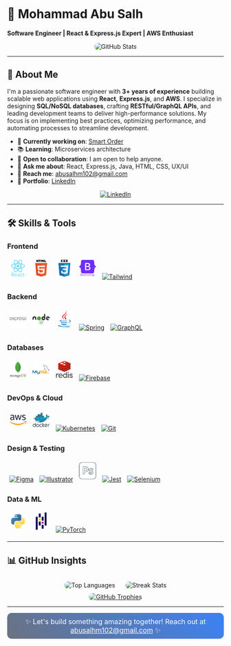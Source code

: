 # 👋 Mohammad Abu Salh  
**Software Engineer | React & Express.js Expert | AWS Enthusiast**

<div align="center">
  <img src="https://github-readme-stats.vercel.app/api?username=mohammadabusalh1&show_icons=true&theme=transparent&hide_border=true" alt="GitHub Stats" style="max-width: 100%; border-radius: 10px;" />
</div>

---

## 🚀 About Me  
I'm a passionate software engineer with **3+ years of experience** building scalable web applications using **React**, **Express.js**, and **AWS**. I specialize in designing **SQL/NoSQL databases**, crafting **RESTful/GraphQL APIs**, and leading development teams to deliver high-performance solutions. My focus is on implementing best practices, optimizing performance, and automating processes to streamline development.

- 🌟 **Currently working on**: [Smart Order](https://github.com/mohammadabusalh1/SmartOrder)  
- 📚 **Learning**: Microservices architecture  
- 🤝 **Open to collaboration**: I am open to help anyone.
- 💬 **Ask me about**: React, Express.js, Java, HTML, CSS, UX/UI  
- 📧 **Reach me**: [abusalhm102@gmail.com](mailto:abusalhm102@gmail.com)  
- 🔗 **Portfolio**: [LinkedIn](https://www.linkedin.com/in/abusalh/)

<div align="center">
  <a href="https://linkedin.com/in/abusalh" target="_blank">
    <img src="https://raw.githubusercontent.com/rahuldkjain/github-profile-readme-generator/master/src/images/icons/Social/linked-in-alt.svg" alt="LinkedIn" width="30" height="30" style="margin: 0 10px; transition: transform 0.3s;" onmouseover="this.style.transform='scale(1.2)'" onmouseout="this.style.transform='scale(1)'" />
  </a>
</div>

---

## 🛠️ Skills & Tools  
### Frontend  
<p>
  <a href="https://reactjs.org/" target="_blank"><img src="https://raw.githubusercontent.com/devicons/devicon/master/icons/react/react-original-wordmark.svg" alt="React" width="40" height="40" style="margin: 5px;" /></a>
  <a href="https://www.w3.org/html/" target="_blank"><img src="https://raw.githubusercontent.com/devicons/devicon/master/icons/html5/html5-original-wordmark.svg" alt="HTML5" width="40" height="40" style="margin: 5px;" /></a>
  <a href="https://www.w3schools.com/css/" target="_blank"><img src="https://raw.githubusercontent.com/devicons/devicon/master/icons/css3/css3-original-wordmark.svg" alt="CSS3" width="40" height="40" style="margin: 5px;" /></a>
  <a href="https://getbootstrap.com" target="_blank"><img src="https://raw.githubusercontent.com/devicons/devicon/master/icons/bootstrap/bootstrap-plain-wordmark.svg" alt="Bootstrap" width="40" height="40" style="margin: 5px;" /></a>
  <a href="https://tailwindcss.com/" target="_blank"><img src="https://www.vectorlogo.zone/logos/tailwindcss/tailwindcss-icon.svg" alt="Tailwind" width="40" height="40" style="margin: 5px;" /></a>
</p>

### Backend  
<p>
  <a href="https://expressjs.com" target="_blank"><img src="https://raw.githubusercontent.com/devicons/devicon/master/icons/express/express-original-wordmark.svg" alt="Express" width="40" height="40" style="margin: 5px;" /></a>
  <a href="https://nodejs.org" target="_blank"><img src="https://raw.githubusercontent.com/devicons/devicon/master/icons/nodejs/nodejs-original-wordmark.svg" alt="Node.js" width="40" height="40" style="margin: 5px;" /></a>
  <a href="https://www.java.com" target="_blank"><img src="https://raw.githubusercontent.com/devicons/devicon/master/icons/java/java-original.svg" alt="Java" width="40" height="40" style="margin: 5px;" /></a>
  <a href="https://spring.io/" target="_blank"><img src="https://www.vectorlogo.zone/logos/springio/springio-icon.svg" alt="Spring" width="40" height="40" style="margin: 5px;" /></a>
  <a href="https://graphql.org" target="_blank"><img src="https://www.vectorlogo.zone/logos/graphql/graphql-icon.svg" alt="GraphQL" width="40" height="40" style="margin: 5px;" /></a>
</p>

### Databases  
<p>
  <a href="https://www.mongodb.com/" target="_blank"><img src="https://raw.githubusercontent.com/devicons/devicon/master/icons/mongodb/mongodb-original-wordmark.svg" alt="MongoDB" width="40" height="40" style="margin: 5px;" /></a>
  <a href="https://www.mysql.com/" target="_blank"><img src="https://raw.githubusercontent.com/devicons/devicon/master/icons/mysql/mysql-original-wordmark.svg" alt="MySQL" width="40" height="40" style="margin: 5px;" /></a>
  <a href="https://redis.io" target="_blank"><img src="https://raw.githubusercontent.com/devicons/devicon/master/icons/redis/redis-original-wordmark.svg" alt="Redis" width="40" height="40" style="margin: 5px;" /></a>
  <a href="https://firebase.google.com/" target="_blank"><img src="https://www.vectorlogo.zone/logos/firebase/firebase-icon.svg" alt="Firebase" width="40" height="40" style="margin: 5px;" /></a>
</p>

### DevOps & Cloud  
<p>
  <a href="https://aws.amazon.com" target="_blank"><img src="https://raw.githubusercontent.com/devicons/devicon/master/icons/amazonwebservices/amazonwebservices-original-wordmark.svg" alt="AWS" width="40" height="40" style="margin: 5px;" /></a>
  <a href="https://www.docker.com/" target="_blank"><img src="https://raw.githubusercontent.com/devicons/devicon/master/icons/docker/docker-original-wordmark.svg" alt="Docker" width="40" height="40" style="margin: 5px;" /></a>
  <a href="https://kubernetes.io" target="_blank"><img src="https://www.vectorlogo.zone/logos/kubernetes/kubernetes-icon.svg" alt="Kubernetes" width="40" height="40" style="margin: 5px;" /></a>
  <a href="https://git-scm.com/" target="_blank"><img src="https://www.vectorlogo.zone/logos/git-scm/git-scm-icon.svg" alt="Git" width="40" height="40" style="margin: 5px;" /></a>
</p>

### Design & Testing  
<p>
  <a href="https://www.figma.com/" target="_blank"><img src="https://www.vectorlogo.zone/logos/figma/figma-icon.svg" alt="Figma" width="40" height="40" style="margin: 5px;" /></a>
  <a href="https://www.adobe.com/in/products/illustrator.html" target="_blank"><img src="https://www.vectorlogo.zone/logos/adobe_illustrator/adobe_illustrator-icon.svg" alt="Illustrator" width="40" height="40" style="margin: 5px;" /></a>
  <a href="https://www.photoshop.com/en" target="_blank"><img src="https://raw.githubusercontent.com/devicons/devicon/master/icons/photoshop/photoshop-line.svg" alt="Photoshop" width="40" height="40" style="margin: 5px;" /></a>
  <a href="https://jestjs.io" target="_blank"><img src="https://www.vectorlogo.zone/logos/jestjsio/jestjsio-icon.svg" alt="Jest" width="40" height="40" style="margin: 5px;" /></a>
  <a href="https://www.selenium.dev" target="_blank"><img src="https://raw.githubusercontent.com/detain/svg-logos/780f25886640cef088af994181646db2f6b1a3f8/svg/selenium-logo.svg" alt="Selenium" width="40" height="40" style="margin: 5px;" /></a>
</p>

### Data & ML  
<p>
  <a href="https://www.python.org" target="_blank"><img src="https://raw.githubusercontent.com/devicons/devicon/master/icons/python/python-original.svg" alt="Python" width="40" height="40" style="margin: 5px;" /></a>
  <a href="https://pandas.pydata.org/" target="_blank"><img src="https://raw.githubusercontent.com/devicons/devicon/2ae2a900d2f041da66e950e4d48052658d850630/icons/pandas/pandas-original.svg" alt="Pandas" width="40" height="40" style="margin: 5px;" /></a>
  <a href="https://pytorch.org/" target="_blank"><img src="https://www.vectorlogo.zone/logos/pytorch/pytorch-icon.svg" alt="PyTorch" width="40" height="40" style="margin: 5px;" /></a>
</p>

---

## 📊 GitHub Insights  
<div align="center">
  <img src="https://github-readme-stats.vercel.app/api/top-langs?username=mohammadabusalh1&show_icons=true&theme=transparent&hide_border=true&layout=compact" alt="Top Languages" style="max-width: 45%; border-radius: 10px; margin: 10px;" />
  <img src="https://github-readme-streak-stats.herokuapp.com/?user=mohammadabusalh1&theme=transparent&hide_border=true" alt="Streak Stats" style="max-width: 45%; border-radius: 10px; margin: 10px;" />
</div>

<div align="center">
  <a href="https://github.com/ryo-ma/github-profile-trophy"><img src="https://github-profile-trophy.vercel.app/?username=mohammadabusalh1&theme=onedark&no-frame=true" alt="GitHub Trophies" style="max-width: 100%; border-radius: 10px;" /></a>
</div>

---

<div align="center" style="background: linear-gradient(45deg, #6b7280, #3b82f6); padding: 10px; border-radius: 10px; color: white; font-size: 16px;">
  ✨ Let's build something amazing together! Reach out at <a href="mailto:abusalhm102@gmail.com" style="color: #ffffff; text-decoration: underline;">abusalhm102@gmail.com</a> ✨
</div>
